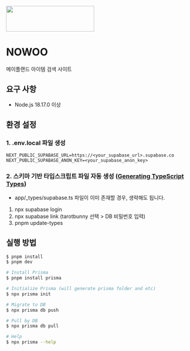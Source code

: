 <image 
src='https://vcsbnusyecxmogxxeoww.supabase.co/storage/v1/object/sign/images/nowoo_logo-removebg-preview.png?token=eyJhbGciOiJIUzI1NiIsInR5cCI6IkpXVCJ9.eyJ1cmwiOiJpbWFnZXMvbm93b29fbG9nby1yZW1vdmViZy1wcmV2aWV3LnBuZyIsImlhdCI6MTcwNjE2NzY4NiwiZXhwIjoxODYzODQ3Njg2fQ.sV0rkA8CL0sm_g6e72XtKozx21GL6TufQVVzCfOF9zA&t=2024-01-25T07%3A28%3A06.494Z'
width='240'
height='70'
/>

# NOWOO

메이플랜드 아이템 검색 사이트

## 요구 사항

- Node.js 18.17.0 이상

## 환경 설정

### 1. .env.local 파일 생성

```
NEXT_PUBLIC_SUPABASE_URL=https://<your_supabase_url>.supabase.co
NEXT_PUBLIC_SUPABASE_ANON_KEY=<your_supabase_anon_key>
```

### 2. 스키마 기반 타입스크립트 파일 자동 생성 ([Generating TypeScript Types](https://supabase.com/docs/guides/api/rest/generating-types))

- app/\_types/supabase.ts 파일이 이미 존재할 경우, 생략해도 됩니다.

1. npx supabase login
2. npx supabase link (tarotbunny 선택 > DB 비밀번호 입력)
3. pnpm update-types

## 실행 방법

```sh
$ pnpm install
$ pnpm dev
```

```zsh
# Install Prisma
$ pnpm install prisma

# Initialize Prisma (will generate prisma folder and etc)
$ npx prisma init

# Migrate to DB
$ npx prisma db push

# Pull by DB
$ npx prisma db pull

# Help
$ npx prisma --help
```
